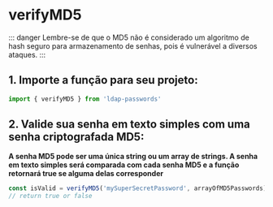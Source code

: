 # verifyMD5

::: danger
Lembre-se de que o MD5 não é considerado um algoritmo de hash seguro para armazenamento de senhas, pois é vulnerável a diversos ataques.
:::

## 1. Importe a função para seu projeto:
```ts
import { verifyMD5 } from 'ldap-passwords'
```

## 2. Valide sua senha em texto simples com uma senha criptografada MD5:
**A senha MD5 pode ser uma única string ou um array de strings. A senha em texto simples será comparada com cada senha MD5 e a função retornará true se alguma delas corresponder**
```ts
const isValid = verifyMD5('mySuperSecretPassword', arrayOfMD5Passwords)
// return true or false
```
